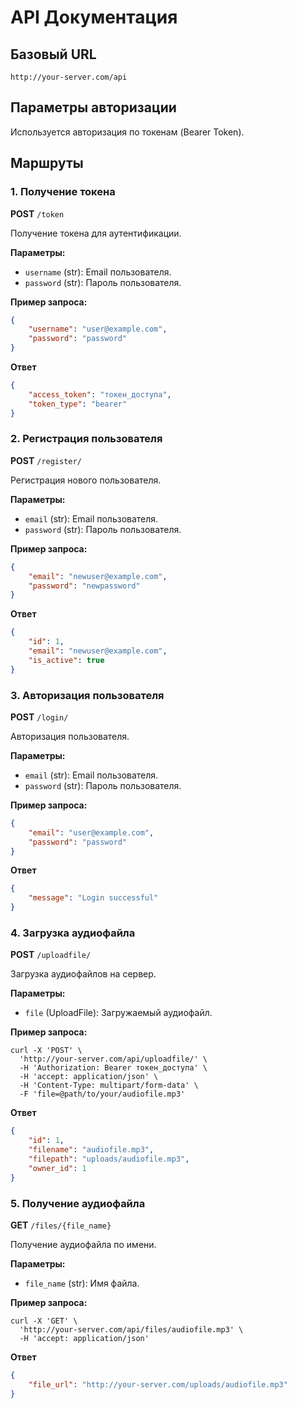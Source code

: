 # API Документация

## Базовый URL
`http://your-server.com/api`

## Параметры авторизации
Используется авторизация по токенам (Bearer Token).

## Маршруты

### 1. Получение токена
**POST** `/token`

Получение токена для аутентификации.

**Параметры:**
- `username` (str): Email пользователя.
- `password` (str): Пароль пользователя.

**Пример запроса:**
```json
{
    "username": "user@example.com",
    "password": "password"
}
```

**Ответ**
```json
{
    "access_token": "токен_доступа",
    "token_type": "bearer"
}
```

### 2. Регистрация пользователя
**POST** `/register/`

Регистрация нового пользователя.

**Параметры:**
- `email` (str): Email пользователя.
- `password` (str): Пароль пользователя.

**Пример запроса:**
```json
{
    "email": "newuser@example.com",
    "password": "newpassword"
}
``` 
**Ответ**
```json
{
    "id": 1,
    "email": "newuser@example.com",
    "is_active": true
}
```

### 3. Авторизация пользователя
**POST** `/login/`

Авторизация пользователя.

**Параметры:**
- `email` (str): Email пользователя.
- `password` (str): Пароль пользователя.

**Пример запроса:**
```json
{
    "email": "user@example.com",
    "password": "password"
}
```

**Ответ**
```json
{
    "message": "Login successful"
}
```

### 4. Загрузка аудиофайла
**POST** `/uploadfile/`

Загрузка аудиофайлов на сервер.

**Параметры:**
- `file` (UploadFile): Загружаемый аудиофайл.

**Пример запроса:**
```shell
curl -X 'POST' \
  'http://your-server.com/api/uploadfile/' \
  -H 'Authorization: Bearer токен_доступа' \
  -H 'accept: application/json' \
  -H 'Content-Type: multipart/form-data' \
  -F 'file=@path/to/your/audiofile.mp3'
```

**Ответ**
```json
{
    "id": 1,
    "filename": "audiofile.mp3",
    "filepath": "uploads/audiofile.mp3",
    "owner_id": 1
}
```

### 5. Получение аудиофайла
**GET** `/files/{file_name}`

Получение аудиофайла по имени.

**Параметры:**
- `file_name` (str): Имя файла.

**Пример запроса:**
```shell
curl -X 'GET' \
  'http://your-server.com/api/files/audiofile.mp3' \
  -H 'accept: application/json'
```

**Ответ**
```json
{
    "file_url": "http://your-server.com/uploads/audiofile.mp3"
}
```